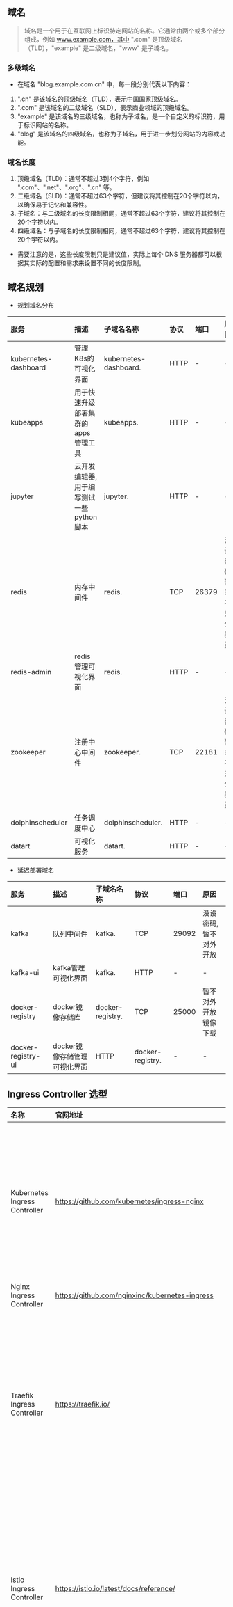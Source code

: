 ## 域名
> 域名是一个用于在互联网上标识特定网站的名称。它通常由两个或多个部分组成，例如 www.example.com，其中 ".com" 是顶级域名（TLD），"example" 是二级域名，"www" 是子域名。

### 多级域名
* 在域名 "blog.example.com.cn" 中，每一段分别代表以下内容：
1. ".cn" 是该域名的顶级域名（TLD），表示中国国家顶级域名。
2. ".com" 是该域名的二级域名（SLD），表示商业领域的顶级域名。
3. "example" 是该域名的三级域名，也称为子域名，是一个自定义的标识符，用于标识网站的名称。
4. "blog" 是该域名的四级域名，也称为子域名，用于进一步划分网站的内容或功能。

### 域名长度
1. 顶级域名（TLD）：通常不超过3到4个字符，例如 ".com"、".net"、".org"、".cn" 等。
2. 二级域名（SLD）：通常不超过63个字符，但建议将其控制在20个字符以内，以确保易于记忆和兼容性。
3. 子域名：与二级域名的长度限制相同，通常不超过63个字符，建议将其控制在20个字符以内。
4. 四级域名：与子域名的长度限制相同，通常不超过63个字符，建议将其控制在20个字符以内。

* 需要注意的是，这些长度限制只是建议值，实际上每个 DNS 服务器都可以根据其实际的配置和需求来设置不同的长度限制。

## 域名规划
* 规划域名分布

服务|描述|子域名名称|协议|端口|原因
:-|:-|:-|:-|:-|:-
kubernetes-dashboard|管理K8s的可视化界面|kubernetes-dashboard.|HTTP|-|-
kubeapps|用于快速升级部署集群的apps管理工具|kubeapps.|HTTP|-|-
jupyter|云开发编辑器, 用于编写测试一些python脚本|jupyter.|HTTP|-|-
redis|内存中间件|redis.|TCP|26379|没设密码,暂时不对外暴露
redis-admin|redis管理可视化界面|redis.|HTTP|-|-
zookeeper|注册中心中间件|zookeeper.|TCP|22181|没设密码,暂时不对外暴露
dolphinscheduler|任务调度中心|dolphinscheduler.|HTTP|-|-
datart|可视化服务|datart.|HTTP|-|-

* 延迟部署域名

服务|描述|子域名名称|协议|端口|原因
:-|:-|:-|:-|:-|:-
kafka|队列中间件|kafka.|TCP|29092|没设密码,暂不对外开放
kafka-ui|kafka管理可视化界面|kafka.|HTTP|-|-
docker-registry|docker镜像存储库|docker-registry.|TCP|25000|暂不对外开放镜像下载
docker-registry-ui|docker镜像存储管理可视化界面|HTTP|docker-registry.|-|-

## Ingress Controller 选型
名称|官网地址|优点|缺点
:-|:-|:-|:-
Kubernetes Ingress Controller|https://github.com/kubernetes/ingress-nginx|稳定、成熟，社区活跃，功能丰富，易于配置和管理|较为庞大，不适合用于轻量级应用，可能需要一些配置和调整
Nginx Ingress Controller|https://github.com/nginxinc/kubernetes-ingress|-|-
Traefik Ingress Controller|https://traefik.io/|快速、简单，支持自动配置，提供很多高级功能|部分功能可能需要付费的企业版才能使用，相对于 Nginx 的稳定性和成熟度较差
Istio Ingress Controller|https://istio.io/latest/docs/reference/|提供了很多高级功能，如流量管理、安全性、可观察性等，可以使用 Envoy 作为数据平面实现更高的性能|配置复杂，需要一定的学习曲线，可能会增加应用程序的部署时间和复杂度
Kong Ingress Controller|https://konghq.com/kong/|提供 API 网关、身份认证和授权等功能，支持自定义插件，可扩展性较好|可能需要较多的配置和调整，不适合小型应用
AWS ALB Ingress Controller|https://docs.aws.amazon.com/eks/latest/userguide/alb-ingress.html|适用于在 AWS 上运行的 Kubernetes 集群，与 AWS ELB 集成，自动进行网络负载均衡|仅适用于 AWS 环境，不适用于其他云服务提供商或私有数据中心

* 首先排除 traefik 和 AWS ALB 一个部分功能收费, 一个只支持 AWS 服务器上的 kubernetes 集群

* kong 排除, 不适用, 主要方向是用于 api 管理和控制, 在负载均衡、可观察性不如 nginx 和 lstio

* Istio Ingress Controller 提供了很多高级功能，如流量管理、安全性、可观察性等，可以使用 Envoy 作为数据平面实现更高的性能。但是，Istio Ingress Controller 的配置和使用需要您具备一定的 Kubernetes 和 Istio 相关技术知识

* 虽然 nginx 比较简单 也支持 1.26 版本, 但是是纯英文文档. 

* Istio 支持 1.26 的 kubernetes 版本, 文档更加丰富(有中文文档), 功能更加强大, 安全性方面适配较好, 虽然学习曲线较为陡峭, 但是问题不大, 

* 确定选型 Istio. 功能更加强大, 中文文档的诱惑力太香了, 英语渣渣

### 其他详细对比
* https://docs.google.com/spreadsheets/d/1DnsHtdHbxjvHmxvlu7VhzWcWgLAn_Mc5L1WlhLDA__k/edit#gid=0

## 选型 Gateway
* chartgpt 对比一下
> Istio Gateway 和 Kubernetes Gateway 都可以用于将外部流量引入到 Kubernetes 集群中，但是它们在实现和功能方面有一些不同：

1. 实现方式：Istio Gateway 是 Istio 提供的一种自定义资源类型，它是一个单独的 Kubernetes Service，通过 Istio Pilot 管理和配置。而 Kubernetes Gateway 是 Kubernetes Ingress 的一种实现，也是一个单独的 Kubernetes Service，但是它通过 Kubernetes Ingress Controller 管理和配置。

2. 功能：Istio Gateway 提供了一些额外的功能，如 L7 负载均衡、TLS 终止、路由规则等。它还支持使用自定义的 TLS 证书和 CA，以提供更高的安全性。Kubernetes Gateway 的功能相对较少，只提供基本的负载均衡和 HTTP/HTTPS 转发。

3. 适用场景：Istio Gateway 更适用于需要灵活的 L7 负载均衡、路由和安全策略的场景。Kubernetes Gateway 更适用于较简单的 HTTP/HTTPS 转发场景。

* 最终选择 Istio Gateway 的方式. 更加灵活, 也能发挥出 Istio 最大的使用价值, 同时上面也安装了 istio-gateway


## 部署 istio
* [官方文档](https://istio.io/latest/zh/docs/setup/install/helm/)

* 提供 helm 安装. 但是官方不推荐使用于生产环境
* 采用 istioctl 安装方式, 生产发布比较合适

1. 下载istio
```sh
# github 翻墙下载 即可 找到对应版本 https://github.com/istio/istio/releases/tag/1.17.2
$ curl -L https://istio.io/downloadIstio | sh -

$ tar -xf istio-1.17.2-linux-amd64.tar.gz

$ vi .bash_profile
ISTIO_HOME=/root/istio-1.17.2

export PATH=$ISTIO_HOME/bin:$PATH

# 验证环境变量配置
$ echo $PATH
/root/istio-1.17.2/bin:/usr/local/sbin:/usr/local/bin:/usr/sbin:/usr/bin:/root/bin

# 安装默认配置
$ istioctl install
This will install the Istio 1.17.2 default profile with ["Istio core" "Istiod" "Ingress gateways"] components into the cluster. Proceed? (y/N) y
✔ Istio core installed                                                                                                                                                    
✔ Istiod installed                                                                                                                                                        
✔ Ingress gateways installed                                                                                                                                              
✔ Installation complete                                                                                                                                                   Making this installation the default for injection and validation.

Thank you for installing Istio 1.17.  Please take a few minutes to tell us about your install/upgrade experience!  https://forms.gle/hMHGiwZHPU7UQRWe9

# 检查一下安装情况
$ kubectl get pod -n istio-system
NAME                                    READY   STATUS    RESTARTS   AGE
istio-ingressgateway-864db96c47-kd6mx   1/1     Running   0          3m12s
istiod-649d466b9-g42sw                  1/1     Running   0          3m16s

# 生成清单文件
$ istioctl manifest generate > ./generated-manifest.yaml

# 验证是否安装成功
$ istioctl verify-install -f generated-manifest.yaml
✔ CustomResourceDefinition: authorizationpolicies.security.istio.io.istio-system checked successfully
✔ CustomResourceDefinition: destinationrules.networking.istio.io.istio-system checked successfully
✔ CustomResourceDefinition: envoyfilters.networking.istio.io.istio-system checked successfully
✔ CustomResourceDefinition: gateways.networking.istio.io.istio-system checked successfully
✔ CustomResourceDefinition: istiooperators.install.istio.io.istio-system checked successfully
✔ CustomResourceDefinition: peerauthentications.security.istio.io.istio-system checked successfully
✔ CustomResourceDefinition: proxyconfigs.networking.istio.io.istio-system checked successfully
✔ CustomResourceDefinition: requestauthentications.security.istio.io.istio-system checked successfully
✔ CustomResourceDefinition: serviceentries.networking.istio.io.istio-system checked successfully
✔ CustomResourceDefinition: sidecars.networking.istio.io.istio-system checked successfully
✔ CustomResourceDefinition: telemetries.telemetry.istio.io.istio-system checked successfully
✔ CustomResourceDefinition: virtualservices.networking.istio.io.istio-system checked successfully
✔ CustomResourceDefinition: wasmplugins.extensions.istio.io.istio-system checked successfully
✔ CustomResourceDefinition: workloadentries.networking.istio.io.istio-system checked successfully
✔ CustomResourceDefinition: workloadgroups.networking.istio.io.istio-system checked successfully
✔ ServiceAccount: istio-ingressgateway-service-account.istio-system checked successfully
✔ ServiceAccount: istio-reader-service-account.istio-system checked successfully
✔ ServiceAccount: istiod.istio-system checked successfully
✔ ServiceAccount: istiod-service-account.istio-system checked successfully
✔ ClusterRole: istio-reader-clusterrole-istio-system.istio-system checked successfully
✔ ClusterRole: istio-reader-istio-system.istio-system checked successfully
✔ ClusterRole: istiod-clusterrole-istio-system.istio-system checked successfully
✔ ClusterRole: istiod-gateway-controller-istio-system.istio-system checked successfully
✔ ClusterRole: istiod-istio-system.istio-system checked successfully
✔ ClusterRoleBinding: istio-reader-clusterrole-istio-system.istio-system checked successfully
✔ ClusterRoleBinding: istio-reader-istio-system.istio-system checked successfully
✔ ClusterRoleBinding: istiod-clusterrole-istio-system.istio-system checked successfully
✔ ClusterRoleBinding: istiod-gateway-controller-istio-system.istio-system checked successfully
✔ ClusterRoleBinding: istiod-istio-system.istio-system checked successfully
✔ ValidatingWebhookConfiguration: istio-validator-istio-system.istio-system checked successfully
✔ EnvoyFilter: stats-filter-1.13.istio-system checked successfully
✔ EnvoyFilter: stats-filter-1.14.istio-system checked successfully
✔ EnvoyFilter: stats-filter-1.15.istio-system checked successfully
✔ EnvoyFilter: stats-filter-1.16.istio-system checked successfully
✔ EnvoyFilter: stats-filter-1.17.istio-system checked successfully
✔ EnvoyFilter: tcp-stats-filter-1.13.istio-system checked successfully
✔ EnvoyFilter: tcp-stats-filter-1.14.istio-system checked successfully
✔ EnvoyFilter: tcp-stats-filter-1.15.istio-system checked successfully
✔ EnvoyFilter: tcp-stats-filter-1.16.istio-system checked successfully
✔ EnvoyFilter: tcp-stats-filter-1.17.istio-system checked successfully
✔ ConfigMap: istio.istio-system checked successfully
✔ ConfigMap: istio-sidecar-injector.istio-system checked successfully
✔ MutatingWebhookConfiguration: istio-sidecar-injector.istio-system checked successfully
✔ Deployment: istio-ingressgateway.istio-system checked successfully
✔ Deployment: istiod.istio-system checked successfully
✔ PodDisruptionBudget: istio-ingressgateway.istio-system checked successfully
✔ PodDisruptionBudget: istiod.istio-system checked successfully
✔ Role: istio-ingressgateway-sds.istio-system checked successfully
✔ Role: istiod.istio-system checked successfully
✔ Role: istiod-istio-system.istio-system checked successfully
✔ RoleBinding: istio-ingressgateway-sds.istio-system checked successfully
✔ RoleBinding: istiod.istio-system checked successfully
✔ RoleBinding: istiod-istio-system.istio-system checked successfully
✔ HorizontalPodAutoscaler: istio-ingressgateway.istio-system checked successfully
✔ HorizontalPodAutoscaler: istiod.istio-system checked successfully
✔ Service: istio-ingressgateway.istio-system checked successfully
✔ Service: istiod.istio-system checked successfully
Checked 15 custom resource definitions
Checked 2 Istio Deployments
✔ Istio is installed and verified successfully


# 检查
$ export INGRESS_NAME=istio-ingressgateway
$ export INGRESS_NS=istio-system
$ kubectl get svc "$INGRESS_NAME" -n "$INGRESS_NS"
NAME                   TYPE           CLUSTER-IP      EXTERNAL-IP   PORT(S)                                      AGE
istio-ingressgateway   LoadBalancer   10.102.34.212   <pending>     15021:31867/TCP,80:32315/TCP,443:31582/TCP   25m

# istio-ingressgateway 状态pending因为对外ip端口不存在, 我在可视化界面完成的 
# 增加对外ip
$ kubectl edit svc istio-ingressgateway -n istio-system
# 修改spec下的内容, 增加 externalIPs,...
spec:
  externalIPs: # 增加的内容
  - 192.168.3.4 # 增加的内容
  - aa.bb.cc.dd  # 需要增加的ip
```
* 修改命名空间 开启自动注入 sidecar
![](./images/2023-04-12-09-29-58.png)

* 重启 istio

* 再次检查
```sh
$ istioctl analyze -n istio-system

✔ No validation issues found when analyzing namespace: istio-system.

```

## 部署kiali
* istio 的演示版, 重在简单免费用
* 正式版等后期量大再改成正式版安装
```sh
$ kubectl apply -f https://raw.githubusercontent.com/istio/istio/release-1.17/samples/addons/kiali.yaml

# 日常需要翻墙. 真该死啊gfw
# 尝试修改 yaml 镜像, 这个镜像也要翻墙, dockerhub里面没有
containers:
  - name: kiali
    image: docker.io/kiali/kiali:v1.63

# 或者手动下载(我用的是这种方式) 硬等  等gfw大发慈悲
# 断断续续下了一个多小时, 次奥
$ docker pull quay.io/kiali/kiali:v1.63

# 打上私服标签
$ docker tag quay.io/kiali/kiali:v1.63 10.108.6.48:5000/kiali/kiali:v1.63

# push上私服
$ docker push 10.108.6.48:5000/kiali/kiali:v1.63

# 修改 yaml 镜像, 这个镜像也要翻墙, dockerhub里面没有
containers:
  - name: kiali
    image: 10.108.6.48:5000/kiali/kiali:v1.63

# 端口重定向
$ kubectl port-forward --address 0.0.0.0 --namespace istio-system service/kiali 12345:20001
```
* 终于进来了,开始排查代理不过去的问题
![](./images/2023-04-12-14-51-51.png)

* 直接给我报错太人性化了(没装之前, 各种命令排查问题, 差点给我整自闭了)
![](./images/2023-04-12-15-07-38.png)

* 报错资料查阅, 是因为短名称命名空间不一致导致. 无法找到确切的 gateway 和 VirtualService
* 简单修复就行了
![](./images/2023-04-12-15-10-10.png)

* 终于配置好了, TvT
![](./images/2023-04-12-15-10-43.png)


## 创建 Istio Gateway
* istio ingress gateway
```yaml
apiVersion: networking.istio.io/v1alpha3
kind: Gateway
metadata:
  name: istio-gateway
  namespace: istio-system
spec:
  selector:
    istio: ingressgateway
  servers:
  - hosts:
    - "kubeapps.example.com"
    - "jupyter.example.com"
    - "redis.example.com"
    - "zookeeper.example.com"
    - "dolphinscheduler.example.com"
    - "datart.example.com"
    - "kafka.example.com"
    - "docker-registry.example.com"
    port:
      name: http
      number: 80
      protocol: HTTP
  - hosts:
    - "kubernetes-dashboard.example.com"
    port:
      name: https
      number: 443
      protocol: HTTPS
      tls:
        # 透传 tls
        mode: PASSTHROUGH
        # 默认
      tls:
        mode: SIMPLE
        credentialName: kubernetes-dashboard.dashboard-certs
```

* 查看对应 gateway
```sh
$ kubectl get gateway,virtualservice -n istio-system
NAME                                        AGE
gateway.networking.istio.io/istio-gateway   27m
```

### datart
```yaml
apiVersion: networking.istio.io/v1alpha3
kind: VirtualService
metadata:
  name: datart-virtual-service
  namespace: datart-space
spec:
  hosts:
  - "datart.example.com"
  gateways:
  # 踩一天
  # 要映射的 Gateway 短名称 或者 Gateway 的全名称 Gateway 短名称 默认是 短名称 + 当前空间名 +.svc.cluster.local, 映射不知道具体空间是啥(坑啊)
  # 无脑给全services名就行了
  - istio-gateway.istio-system.svc.cluster.local
  http:
  - route:
    - destination:
        port:
          number: 80
        # 踩半天
        # 要映射的 pod 名称 或者 services 的全名称 service 短名称 默认是 当前空间名+.svc.cluster.local, 映射不知道具体空间是啥(坑啊)
        # 无脑给全services名就行了
        host: datart-service.datart-space.svc.cluster.local
```

* 查看对应的 virtual service
```sh
$ kubectl get gateway,virtualservice -n datart-space
NAME                                                        GATEWAYS            HOSTS                       AGE
virtualservice.networking.istio.io/datart-virtual-service   ["istio-gateway"]   ["datart.example.com"]   22m

# 查看详情
$ kubectl describe gateway,virtualservice -n datart-space
```

* 查看夸命名空间的服务的 endpoints 信息
```sh
# kubectl get endpoints datart-service -n datart-space
NAME             ENDPOINTS           AGE
datart-service   10.244.249.244:80   35d
```

### kubeapps
```yaml
apiVersion: networking.istio.io/v1alpha3
kind: VirtualService
metadata:
  name: kubeapps-virtual-service
  namespace: kubeapps
spec:
  hosts:
  - "kubeapps.example.com"
  gateways:
  - istio-gateway.istio-system.svc.cluster.local
  http:
  - route:
    - destination:
        port:
          number: 80
        host: kubeapps.kubeapps.svc.cluster.local
```



### redis
* 因为配置域名访问, 所以需要重新配置一下验证登录, 配置一下账号密码
```yaml
apiVersion: networking.istio.io/v1alpha3
kind: VirtualService
metadata:
  name: redis-admin-virtual-service
  namespace: redis-space
spec:
  hosts:
  - "redis.example.com"
  gateways:
  - istio-gateway.istio-system.svc.cluster.local
  http:
  - route:
    - destination:
        port:
          number: 80
        host: redis-admin-service.redis-space.svc.cluster.local
  # 下面的晚点, 早期搭建时为了方便没配置密码, 只能等配置密码了后再暴露
  # 配置 TCP协议用于暴露 redis 服务端口
  - match:
    - port: 26379
    route:
    - destination:
        port:
          number: 6379
        host: redis-headless.redis-space.svc.cluster.local
```

### dolphinscheduler
```yaml
apiVersion: networking.istio.io/v1alpha3
kind: VirtualService
metadata:
  name: dolphinscheduler-virtual-service
  namespace: dolphinscheduler-space
spec:
  hosts:
  - "dolphinscheduler.example.com"
  gateways:
  - istio-gateway.istio-system.svc.cluster.local
  http:
  - route:
    - destination:
        port:
          number: 12345
        host: dolphinscheduler-api.dolphinscheduler-space.svc.cluster.local
```

### kafka
* 只对外开放调试管理界面
* 不对外开放 kafka 服务, 没设密码不安全.
```yaml
apiVersion: networking.istio.io/v1alpha3
kind: VirtualService
metadata:
  name: kafka-virtual-service
  namespace: kafka-space
spec:
  hosts:
  - "kafka.example.com"
  gateways:
  - istio-gateway.istio-system.svc.cluster.local
  http:
  - route:
    - destination:
        port:
          number: 8080
        host: kafka-ui-service.kafka-space.svc.cluster.local
  # 下面的晚点, 早期搭建时为了方便没配置密码, 只能等配置密码了后再暴露
  # 配置 TCP协议用于暴露 kafka 服务端口
  - match:
    - port: 29092
    route:
    - destination:
        port:
          number: 9092
        host: kafka-headless.kafka-space.svc.cluster.local
```

### jupyter
```yaml
apiVersion: networking.istio.io/v1alpha3
kind: VirtualService
metadata:
  name: jupyter-virtual-service
  namespace: jupyter-space
spec:
  hosts:
  - "jupyter.example.com"
  gateways:
  - istio-gateway.istio-system.svc.cluster.local
  http:
  - route:
    - destination:
        port:
          number: 8888
        host: jupyter-deployment-service.jupyter-space.svc.cluster.local
```

### docker-registry
```yaml
apiVersion: networking.istio.io/v1alpha3
kind: VirtualService
metadata:
  name: docker-registry-ui-virtual-service
  namespace: docker-registry-space
spec:
  hosts:
  - "docker-registry.example.com"
  - "zookeeper.example.com"
  gateways:
  - istio-gateway.istio-system.svc.cluster.local
  http:
  - route:
    - destination:
        host: docker-registry-ui.docker-registry-space.svc.cluster.local
        port:
          number: 80
```

### zookeeper
* zookeeper 本身服务不对外开放
* zookeeper-ui: 可视化界面对外部开放, 但是这个项目不带登陆校验, 可考虑复用 docker-registry-ui 的 nginx 再代理一次, 相当于双重网关
* 更新之前部署好的 docker-registry-ui 的nginx配置
```yaml
kind: ConfigMap
apiVersion: v1
metadata:
  name: docker-registry-ui-nginx-config
  namespace: docker-registry-space
data:
  docker-registry.conf: |
    server {                            
        listen       80; 
        server_name  docker-registry.example.com;
        # charset koi8-r; 
        # access_log  /var/log/nginx/host.access.log  main;
        # disable any limits to avoid HTTP 413 for large image uploads  
        # error_log /var/log/nginx/error.log;
        
        client_max_body_size 0;
        # required to avoid HTTP 411: see Issue #1486 (https://github.com/moby/moby/issues/1486)                    
        chunked_transfer_encoding on;
        # required for strict SNI checking: see Issue #70 (https://github.com/Joxit/docker-registry-ui/issues/70)   
        proxy_ssl_server_name on;
        proxy_buffering off;
        # Fix push and pull of large images: see Issue #282 (https://github.com/Joxit/docker-registry-ui/issues/282)
        proxy_request_buffering off;
        proxy_ignore_headers "X-Accel-Buffering";

        # 新增 Basic Auth block
        auth_basic "Restricted Access";
        auth_basic_user_file /etc/nginx/conf.d/htpasswd;
        
        # 新增代理配置到集群内部 docker-registry 中, docker-registry不对外开放
        location /client/ {
            rewrite /client(/.*) $1 break;
            proxy_pass http://docker-registry-service.docker-registry-space.svc.cluster.local:5000/;
        }
        
        location /{
            root   /usr/share/nginx/html;
            index  index.html index.htm;
        }
        
        # redirect server error pages to the static page /50x.html                                                  
        #                                      
        error_page   500 502 503 504  /50x.html;
        location = /50x.html 
        {
            root   /usr/share/nginx/html;
        }                         
    }
  zookeeper.conf: |
    server {                            
        listen       80; 
        server_name  zookeeper.example.com;
        # charset koi8-r; 
        # access_log  /var/log/nginx/host.access.log  main;
        # disable any limits to avoid HTTP 413 for large image uploads  
        # error_log /var/log/nginx/error.log;
        
        client_max_body_size 0;
        # required to avoid HTTP 411: see Issue #1486 (https://github.com/moby/moby/issues/1486)                    
        chunked_transfer_encoding on;
        # required for strict SNI checking: see Issue #70 (https://github.com/Joxit/docker-registry-ui/issues/70)   
        proxy_ssl_server_name on;
        proxy_buffering off;
        # Fix push and pull of large images: see Issue #282 (https://github.com/Joxit/docker-registry-ui/issues/282)
        proxy_request_buffering off;
        proxy_ignore_headers "X-Accel-Buffering";

        # 新增 Basic Auth block
        auth_basic "Restricted Access";
        auth_basic_user_file /etc/nginx/conf.d/htpasswd;

        # 新增代理配置到集群内部 zk-web 中, zk-web没有登录校验 复用此处的校验
        location / {
            proxy_pass http://zk-web-docker.zookeeper-space.svc.cluster.local:8080/;
        }
                                      
        #                                      
        error_page   500 502 503 504  /50x.html;
        location = /50x.html 
        {
            root   /usr/share/nginx/html;
        }                         
    }
  htpasswd: admin:Q27K3mnRXJF0.
```


### kubernetes-dashboard
* 因为他只支持 tls 请求, 所以说得配置证书
* 顺带去阿里云申请一个证书
```sh
# 创建证书签名请求
# 阿里后台生成
# 将证书写入 kubernetes
[root@k8s-master /]# kubectl create secret tls dashboard-cert --key 9694426_kubernetes-dashboard.example.com.key --cert 9694426_kubernetes-dashboard.example.com.pem -n kubernetes-dashboard 
ert 9694426_kubernetes-dashboard.example.com_public.crt -n kubernetes-dashboard
secret/dashboard-certs created
```

* 修改 kubernetes-dashboard Deployment 更新证书
```yaml
spec:
  containers:
  - args:
    - --auto-generate-certificates=false   #不让他自动创建ssl文件使用我们给的
    - --namespace=kubernetes-dashboard    
    - --tls-cert-file=tls.crt           #指定cert文件
    - --tls-key-file=tls.key            #指定key文件
    - --token-ttl=21600
# 省略其他配置……
    volumeMounts:
    - mountPath: /certs   #上面不写绝对路径是因为他会自动到这个目录寻找指定的文件
      name: kubernetes-dashboard-certs
# 省略其他配置……
  volumes:
  - name: kubernetes-dashboard-certs
    secret:
      defaultMode: 420
      secretName: dashboard-cert   #这个是我们刚刚创建的cesret，挂载到/certs下，他会自己找
```


* VirtualService 配置
```yaml
apiVersion: networking.istio.io/v1alpha3
kind: VirtualService
metadata:
  name: kubernetes-dashboard
  namespace: kubernetes-dashboard
spec:
  hosts:
  - kubernetes-dashboard.example.com
  gateways:
  - istio-gateway.istio-system.svc.cluster.local
  tls:
  - match:
    - port: 443
      sniHosts:
      - kubernetes-dashboard.example.com
    route:
    - destination:
        host: kubernetes-dashboard.kubernetes-dashboard.svc.cluster.local
        port:
          number: 443
```

* 后续关闭 NodePort

### kiali 
* 由于安装的kiali是istio安装示例用于快速使用和运行. 所以没办法修改配置, 找不到对应的文档, 也没引入这种类型的文件格式
```yaml
apiVersion: kiali.io/v1
kind: Kiali
```
* 所以难以修改它的配置. 没时间研究了, 有时间后期补上
* 暂时使用端口重定向的方式访问
```sh
$ kubectl port-forward --address 0.0.0.0 --namespace istio-system service/kiali 12345:20001
```



## 可能遇到问题
### istio 账户权限不足问题
* 因为是以空间命名逻辑隔离每个服务, 易于治理, 但是因为istio 默认创建的用户只有当前命名空间的权限, 就会导致跨命名空间代理时, 请求无法正确转发
* 查看 sidecar 也就是, 自动创建的 istio-ingressgateway 容器所使用的账户
![](./images/2023-04-12-10-09-47.png)

* 权限不足, Istio 依赖于 Kubernetes 的 API 来发现服务和 Pod，并根据需要配置 Envoy 代理。如果 Istio 的代理缺乏必要的访问权限，那么它将无法发现服务和 Pod，也无法对它们进行配置。
```sh
$ kubectl auth can-i list deployments --as istio-ingressgateway-service-account -n istio-system
no
$ kubectl auth can-i list deployments --as istio-ingressgateway-service-account -n datart-space
no
```

#### 解决方案
* 在当前空间下新增拥有全部命名空间只读的角色
```yaml
apiVersion: rbac.authorization.k8s.io/v1
kind: Role
metadata:
  namespace: istio-system
  name: read-all-namespaces
rules:
- apiGroups: [""]
  resources: ["*"]
  verbs: ["get", "list", "watch"]
```
* 或者是修改 istio-ingressgateway-sds 权限
![](./images/2023-04-12-10-28-35.png)

### 监控问题
* 报错
```log
failed to get cpu utilization: unable to get metrics for resource cpu: unable to fetch metrics from resource metrics API: the server could not find the requested resource (get pods.metrics.k8s.io)
```

#### 解决方案
* 验证 是否有安装 kubernetes metrics server
```sh
$ kubectl get deployment metrics-server -n kube-system
Error from server (NotFound): deployments.apps "metrics-server" not found
```

* [部署 metrics server](https://github.com/kubernetes-sigs/metrics-server)
```sh
# 无法直接安装 镜像拉不下来
$ kubectl apply -f https://github.com/kubernetes-sigs/metrics-server/releases/latest/download/high-availability-1.21+.yaml[root@k8s-master ~]serviceaccount/metrics-server created
clusterrole.rbac.authorization.k8s.io/system:aggregated-metrics-reader created
clusterrole.rbac.authorization.k8s.io/system:metrics-server created
rolebinding.rbac.authorization.k8s.io/metrics-server-auth-reader created
clusterrolebinding.rbac.authorization.k8s.io/metrics-server:system:auth-delegator created
clusterrolebinding.rbac.authorization.k8s.io/system:metrics-server created
service/metrics-server created
deployment.apps/metrics-server created
poddisruptionbudget.policy/metrics-server created
apiservice.apiregistration.k8s.io/v1beta1.metrics.k8s.io created

# 更改镜像
containers:
  - name: metrics-server
    # 换成不同的替代品
    image: bitnami/metrics-server:0.6.3
    args:
      - '--cert-dir=/tmp'
      - '--secure-port=4443'
      - '--kubelet-preferred-address-types=InternalIP,ExternalIP,Hostname'
      - '--kubelet-use-node-status-port'
      - '--metric-resolution=15s'
      # 不校验tls证书
      - '--kubelet-insecure-tls'
```
